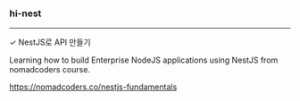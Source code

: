 ### hi-nest

****



✓ NestJS로 API 만들기

Learning how to build Enterprise NodeJS applications using NestJS from nomadcoders course.

https://nomadcoders.co/nestjs-fundamentals


